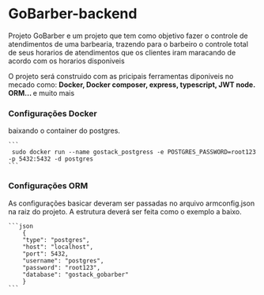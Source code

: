 
<h1>GoBarber-backend</h1>
<p>Projeto GoBarber e um projeto que tem como objetivo fazer o controle de atendimentos de uma barbearia, trazendo para o barbeiro o controle total de seus horarios de atendimentos que os clientes iram maracando de acordo com os horarios disponiveis</p>
<p>O projeto será construido com as pricipais ferramentas diponiveis no  mecado como: <strong> Docker, Docker composer, express, typescript, JWT node. ORM... </strong>  e muito mais  </p>

<p>
    <h3>Configurações Docker</h3>
        baixando o container do postgres.

    ```
     sudo docker run --name gostack_postgress -e POSTGRES_PASSWORD=root123 -p 5432:5432 -d postgres
    ```
</p>

<p>
    <h3>Configurações ORM</h3>
        As configurações basicar deveram ser passadas no arquivo armconfig.json na raiz do projeto. A estrutura deverá ser feita como o exemplo a baixo.

    ```json
        {
        "type": "postgres",
        "host": "localhost",
        "port": 5432,
        "username": "postgres",
        "password": "root123",
        "database": "gostack_gobarber"
        }
    ```
</p>
